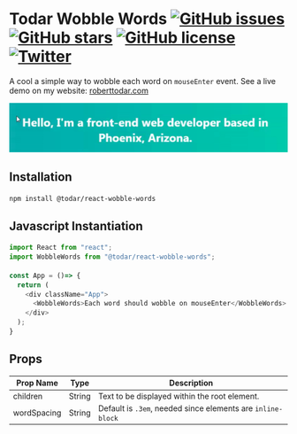 # Todar Wobble Words [![GitHub issues](https://img.shields.io/github/issues/todar/react-components)](https://github.com/todar/react-components/issues) [![GitHub stars](https://img.shields.io/github/stars/todar/react-components)](https://github.com/todar/react-components/stargazers) [![GitHub license](https://img.shields.io/github/license/todar/react-components)](https://github.com/todar/react-components/blob/master/LICENSE) [![Twitter](https://img.shields.io/twitter/url/https/github.com/todar/react-components/tree/master/packages/wobble-words?style=social)](https://twitter.com/intent/tweet?text=Wow:&url=https%3A%2F%2Fgithub.com%2Ftodar%2Freact-components%2Ftree%2Fmaster%2Fpackages%2Fwobble-words)

A cool a simple way to wobble each word on `mouseEnter` event. See a live demo on my website: [roberttodar.com](https://roberttodar.com/)

![Demo](./wobble.gif)

## Installation

`npm install @todar/react-wobble-words`

## Javascript Instantiation

```js
import React from "react";
import WobbleWords from "@todar/react-wobble-words";

const App = ()=> {
  return (
    <div className="App">
      <WobbleWords>Each word should wobble on mouseEnter</WobbleWords>
    </div>
  );
}
```

## Props

| Prop Name | Type | Description |
| ----------| ---- | ----------- |
| children  | String | Text to be displayed within the root element. |
| wordSpacing | String | Default is `.3em`, needed since elements are `inline-block` |
